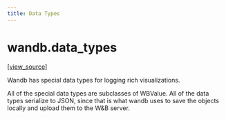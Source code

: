 ```yaml
---
title: Data Types
---
```


<a name="wandb.data_types"></a>
# wandb.data\_types

[[view_source]](https://github.com/wandb/client/blob/bf98510754bad9e6e2b3e857f123852841a4e7ed/wandb/data_types.py#L1)

Wandb has special data types for logging rich visualizations.

All of the special data types are subclasses of WBValue. All of the data types
serialize to JSON, since that is what wandb uses to save the objects locally
and upload them to the W&B server.

